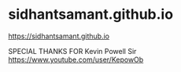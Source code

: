 # sidhantsamant.github.io
https://sidhantsamant.github.io
 
 
SPECIAL THANKS FOR Kevin Powell Sir 
https://www.youtube.com/user/KepowOb
